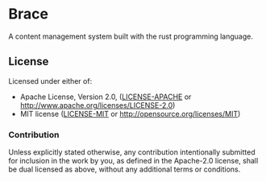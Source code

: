 # Brace

A content management system built with the rust programming language.

## License

Licensed under either of:

* Apache License, Version 2.0, ([LICENSE-APACHE](LICENSE-APACHE) or http://www.apache.org/licenses/LICENSE-2.0)
* MIT license ([LICENSE-MIT](LICENSE-MIT) or http://opensource.org/licenses/MIT)

### Contribution

Unless explicitly stated otherwise, any contribution intentionally submitted for inclusion in the work by you, as defined in the Apache-2.0 license, shall be dual licensed as above, without any additional terms or conditions.

